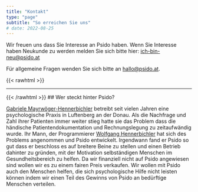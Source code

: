 ```yaml
---
title: "Kontakt"
type: "page"
subtitle: "So erreichen Sie uns"
# date: 2022-08-25
---
```


Wir freuen uns dass Sie Interesse an Psido haben. Wenn Sie Interesse haben Neukunde zu werden melden Sie sich bitte hier:
ich-bin-neu@psido.at

Für allgemeine Fragen wenden Sie sich bitte an hallo@psido.at.


{{< rawhtml >}}
<hr />
{{< /rawhtml >}}
## Wer steckt hinter Psido? 

[Gabriele Mayrwöger-Hennerbichler](https://www.mayrwoeger.com) betreibt seit vielen Jahren eine psychologische Praxis in Luftenberg an der Donau. 
Als die Nachfrage und Zahl ihrer Patienten immer weiter stieg hatte sie das Problem dass die händische Patientendokumentation und Rechnungslegung zu zeitaufwändig wurde.
Ihr Mann, der Programmierer [Wolfgang Hennerbichler](https://www.wogri.at/about/wogri/) hat sich des Problems angenommen und Psido entwickelt. Irgendwann fand er Psido so gut dass er beschloss es auf breitere Beine zu stellen und einen Betrieb dahinter zu gründen, mit der Motivation selbständigen Menschen im Gesundheitsbereich zu helfen. Da wir finanziell nicht auf Psido angewiesen sind wollen wir es zu einem fairen Preis verkaufen. Wir wollen mit Psido auch den Menschen helfen, die sich psychologische Hilfe nicht leisten können indem wir einen Teil des Gewinns von Psido an bedürftige Menschen verteilen.
